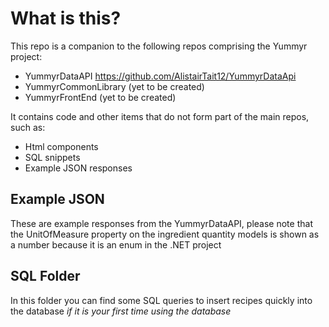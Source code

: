# What is this?
This repo is a companion to the following repos comprising the Yummyr project:
- YummyrDataAPI https://github.com/AlistairTait12/YummyrDataApi
- YummyrCommonLibrary (yet to be created)
- YummyrFrontEnd (yet to be created)

It contains code and other items that do not form part of the main repos, such as:
- Html components
- SQL snippets
- Example JSON responses

## Example JSON
These are example responses from the YummyrDataAPI, please note that the UnitOfMeasure property on the ingredient quantity models is shown as a number because it is an enum in the .NET project

## SQL Folder
In this folder you can find some SQL queries to insert recipes quickly into the database _if it is your first time using the database_